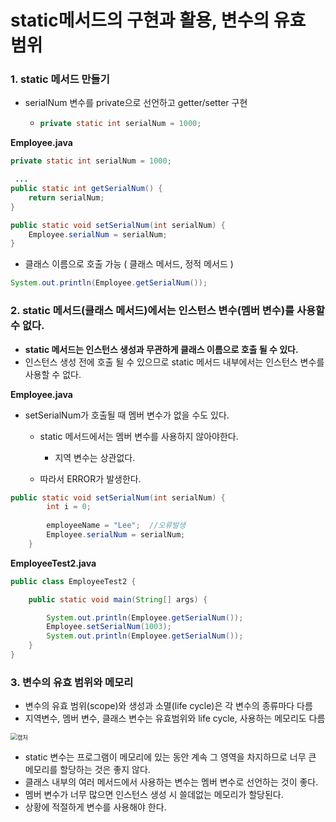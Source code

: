 # static메서드의 구현과 활용, 변수의 유효 범위

### 1. static 메서드 만들기

- serialNum 변수를 private으로 선언하고 getter/setter 구현

  - ````java
    private static int serialNum = 1000;
    ````



**Employee.java**

```java
private static int serialNum = 1000;

 ...
public static int getSerialNum() {
	return serialNum;
}

public static void setSerialNum(int serialNum) {
	Employee.serialNum = serialNum;
}
```



- 클래스 이름으로 호출 가능 ( 클래스 메서드, 정적 메서드 )

```java
System.out.println(Employee.getSerialNum());
```



### 2. static 메서드(클래스 메서드)에서는 인스턴스 변수(멤버 변수)를 사용할 수 없다.

- **static 메서드는 인스턴스 생성과 무관하게 클래스 이름으로 호출 될 수 있다.**
- 인스턴스 생성 전에 호출 될 수 있으므로 static 메서드 내부에서는 인스턴스 변수를 사용할 수 없다.

**Employee.java**

- setSerialNum가 호출될 때 멤버 변수가 없을 수도 있다.

  - static 메서드에서는 멤버 변수를 사용하지 않아야한다.
    - 지역 변수는 상관없다.

  - 따라서 ERROR가 발생한다.

```java
public static void setSerialNum(int serialNum) {
		int i = 0;
		
		employeeName = "Lee";  //오류발생
		Employee.serialNum = serialNum;
	}
```



**EmployeeTest2.java**

```java
public class EmployeeTest2 {

	public static void main(String[] args) {

		System.out.println(Employee.getSerialNum());
		Employee.setSerialNum(1003);
		System.out.println(Employee.getSerialNum());
	}
}
```



### 3. 변수의 유효 범위와 메모리

- 변수의 유효 범위(scope)와 생성과 소멸(life cycle)은 각 변수의 종류마다 다름
- 지역변수, 멤버 변수, 클래스 변수는 유효범위와 life cycle, 사용하는 메모리도 다름

<img src="https://user-images.githubusercontent.com/42603919/148753361-e4d125f1-994e-41fd-9113-a8d57af04129.PNG" alt="캡처" style="zoom:67%;" />

- static 변수는 프로그램이 메모리에 있는 동안 계속 그 영역을 차지하므로 너무 큰 메모리를 할당하는 것은 좋지 않다.
- 클래스 내부의 여러 메서드에서 사용하는 변수는 멤버 변수로 선언하는 것이 좋다.
- 멤버 변수가 너무 많으면 인스턴스 생성 시 쓸데없는 메모리가 할당된다.
- 상황에 적절하게 변수를 사용해야 한다.